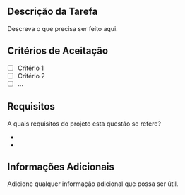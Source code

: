 ## Descrição da Tarefa

Descreva o que precisa ser feito aqui.

## Critérios de Aceitação

- [ ] Critério 1
- [ ] Critério 2
- [ ] ...

## Requisitos
A quais requisitos do projeto esta questão se refere?
- []()
- []()

## Informações Adicionais

Adicione qualquer informação adicional que possa ser útil.